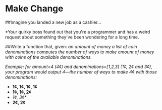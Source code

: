 # Make Change

##Imagine you landed a new job as a cashier...

*Your quirky boss found out that you're a programmer and has a weird request about something they've been wondering for a long time.

##Write a function that, given:
*an amount of money*
*a list of coin denominations*
*computes the number of ways to make amount of money with coins of the available denominations.*

*Example: for amount=4 (4¢) and denominations=[1,2,3] (1¢, 2¢ and 3¢), your program would output 4—the number of ways to make 4¢ with those denominations:*
* **1¢, 1¢, 1¢, 1¢**
* **1¢, 1¢, 2¢**
* *1¢, 3¢**
* **2¢, 2¢**

